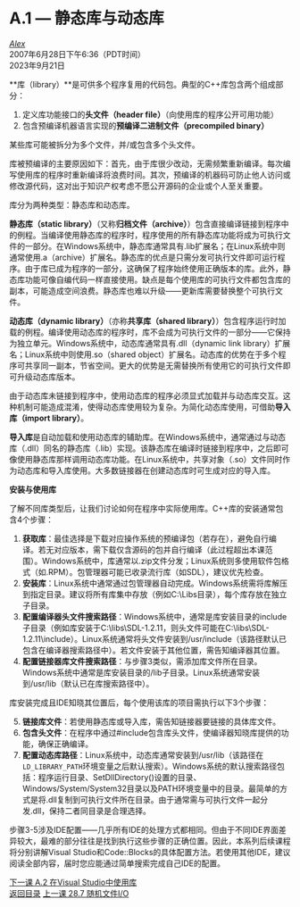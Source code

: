 

A.1 — 静态库与动态库  
==================================  

[*Alex*](https://www.learncpp.com/author/Alex/ "查看 Alex 的所有文章")  
2007年6月28日下午6:36（PDT时间）  
2023年9月21日  

 

**库（library）**是可供多个程序复用的代码包。典型的C++库包含两个组成部分：  

1. 定义库功能接口的**头文件（header file）**（向使用库的程序公开可用功能）  
2. 包含预编译机器语言实现的**预编译二进制文件（precompiled binary）**  

某些库可能被拆分为多个文件，并/或包含多个头文件。  

库被预编译的主要原因如下：首先，由于库很少改动，无需频繁重新编译。每次编写使用库的程序时重新编译将浪费时间。其次，预编译的机器码可防止他人访问或修改源代码，这对出于知识产权考虑不愿公开源码的企业或个人至关重要。  

库分为两种类型：静态库和动态库。  

**静态库（static library）**（又称**归档文件（archive）**）包含直接编译链接到程序中的例程。当编译使用静态库的程序时，程序使用的所有静态库功能将成为可执行文件的一部分。在Windows系统中，静态库通常具有.lib扩展名；在Linux系统中则通常使用.a（archive）扩展名。静态库的优点是只需分发可执行文件即可运行程序。由于库已成为程序的一部分，这确保了程序始终使用正确版本的库。此外，静态库功能可像自编代码一样直接使用。缺点是每个使用库的可执行文件都包含库的副本，可能造成空间浪费。静态库也难以升级——更新库需要替换整个可执行文件。  

**动态库（dynamic library）**（亦称**共享库（shared library）**）包含程序运行时加载的例程。编译使用动态库的程序时，库不会成为可执行文件的一部分——它保持为独立单元。Windows系统中，动态库通常具有.dll（dynamic link library）扩展名；Linux系统中则使用.so（shared object）扩展名。动态库的优势在于多个程序可共享同一副本，节省空间。更大的优势是无需替换所有使用它的可执行文件即可升级动态库版本。  

由于动态库未链接到程序中，使用动态库的程序必须显式加载并与动态库交互。这种机制可能造成混淆，使得动态库使用较为复杂。为简化动态库使用，可借助**导入库（import library）**。  

**导入库**是自动加载和使用动态库的辅助库。在Windows系统中，通常通过与动态库（.dll）同名的静态库（.lib）实现。该静态库在编译时链接到程序中，之后即可像使用静态库那样调用动态库功能。在Linux系统中，共享对象（.so）文件同时作为动态库和导入库使用。大多数链接器在创建动态库时可生成对应的导入库。  

**安装与使用库**  

了解不同库类型后，让我们讨论如何在程序中实际使用库。C++库的安装通常包含4个步骤：  

1. **获取库**：最佳选择是下载对应操作系统的预编译包（若存在），避免自行编译。若无对应版本，需下载仅含源码的包并自行编译（此过程超出本课范围）。Windows系统中，库通常以.zip文件分发；Linux系统则多使用软件包格式（如.RPM）。包管理器可能已收录流行库（如SDL），建议优先检查。  
2. **安装库**：Linux系统中通常通过包管理器自动完成。Windows系统需将库解压到指定目录。建议将所有库集中存放（例如C:\\Libs目录），每个库存放在独立子目录。  
3. **配置编译器头文件搜索路径**：Windows系统中，通常是库安装目录的include子目录（例如库安装于C:\\libs\\SDL-1.2.11，则头文件可能在C:\\libs\\SDL-1.2.11\\include）。Linux系统通常将头文件安装到/usr/include（该路径默认已包含在编译器搜索路径中）。若文件安装于其他位置，需告知编译器其位置。  
4. **配置链接器库文件搜索路径**：与步骤3类似，需添加库文件所在目录。Windows系统中通常是库安装目录的/lib子目录。Linux系统通常安装到/usr/lib（默认已在库搜索路径中）。  

库安装完成且IDE知晓其位置后，每个使用该库的项目需执行以下3个步骤：  

5. **链接库文件**：若使用静态库或导入库，需告知链接器要链接的具体库文件。  
6. **包含头文件**：在程序中通过#include包含库头文件，使编译器知晓库提供的功能，确保正确编译。  
7. **配置动态库路径**：Linux系统中，动态库通常安装到/usr/lib（该路径在`LD_LIBRARY_PATH`环境变量之后默认搜索）。Windows系统的默认搜索路径包括：程序运行目录、SetDllDirectory()设置的目录、Windows/System/System32目录以及PATH环境变量中的目录。最简单的方式是将.dll复制到可执行文件所在目录。由于通常需与可执行文件一起分发.dll，保持二者同目录是合理选择。  

步骤3-5涉及IDE配置——几乎所有IDE的处理方式都相同。但由于不同IDE界面差异较大，最难的部分往往是找到执行这些步骤的正确位置。因此，本系列后续课程将分别讲解Visual Studio和Code::Blocks的具体配置方法。若使用其他IDE，建议阅读全部内容，届时您应能通过简单搜索完成自己IDE的配置。  

[下一课 A.2 在Visual Studio中使用库](https://www.learncpp.com/cpp-tutorial/a2-using-libraries-with-visual-studio-2005-express/)  
[返回目录](/)
[上一课 28.7 随机文件I/O](https://www.learncpp.com/cpp-tutorial/random-file-io/)